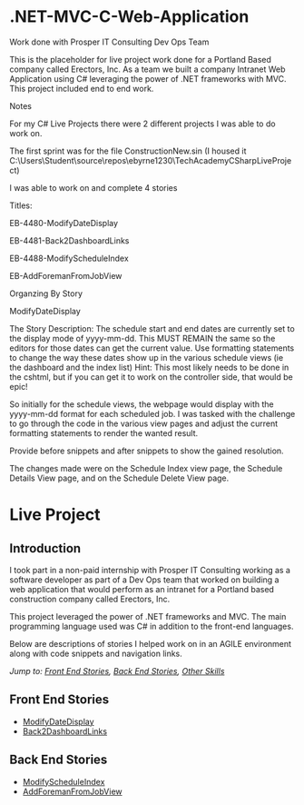 # .NET-MVC-C-Web-Application
Work done with Prosper IT Consulting Dev Ops Team

This is the placeholder for live project work done for a Portland Based company called Erectors, Inc.
As a team we built a company Intranet Web Application using C# leveraging the power of .NET frameworks with MVC.
This project included end to end work.


Notes

For my C# Live Projects there were 2 different projects I was able to do work on.

The first sprint was for the file ConstructionNew.sin (I housed it C:\Users\Student\source\repos\ebyrne1230\TechAcademyCSharpLiveProject)

I was able to work on and complete 4 stories

Titles:

EB-4480-ModifyDateDisplay

EB-4481-Back2DashboardLinks

EB-4488-ModifyScheduleIndex

EB-AddForemanFromJobView


Organzing By Story

ModifyDateDisplay

The Story Description:  The schedule start and end dates are currently set to the display mode of yyyy-mm-dd.  This MUST REMAIN the same
so the editors for those dates can get the current value.  Use formatting statements to change the way these dates show up in the various schedule views (ie the dashboard and the index list)  Hint: This most likely needs to be done in the cshtml, but if you can get it to work on the controller side, that would be epic!

So initially for the schedule views, the webpage would display with the yyyy-mm-dd format for each scheduled job.  I was tasked with the challenge to go through the code in the various view pages and adjust the current formatting statements to render the wanted result.

Provide before snippets and after snippets to show the gained resolution.

The changes made were on the Schedule Index view page, the Schedule Details View page, and on the Schedule Delete View page.



# Live Project

## Introduction

I took part in a non-paid internship with Prosper IT Consulting working as a software developer as part of a Dev Ops team that worked on building a web application that would perform as an intranet for a Portland based construction company called Erectors, Inc.

This project leveraged the power of .NET frameworks and MVC.  The main programming language used was C# in addition to the front-end languages.

Below are descriptions of stories I helped work on in an AGILE environment along with code snippets and navigation links.  

*Jump to: [Front End Stories](#front-end-stories), [Back End Stories](#back-end-stories), [Other Skills](#other-skills)*

## Front End Stories
* [ModifyDateDisplay](#modify-date-display)
* [Back2DashboardLinks](#back-2-dashboard-links)


## Back End Stories
* [ModifyScheduleIndex](#modify-schedule-index)
* [AddForemanFromJobView](#add-foreman-from-job-view)




































































